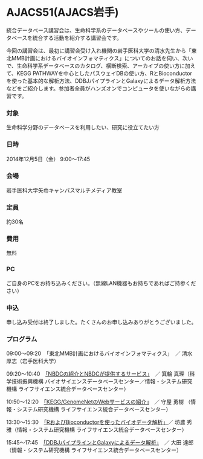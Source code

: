# AJACS51(AJACS岩手)

統合データベース講習会は、生命科学系のデータベースやツールの使い方、データベースを統合する活動を紹介する講習会です。

今回の講習会は、最初に講習会受け入れ機関の岩手医科大学の清水先生から「東北MMB計画におけるバイオインフォマティクス」についてのお話を伺い、次いで、生命科学系データベースのカタログ、横断検索、アーカイブの使い方に加えて、KEGG PATHWAYを中心としたパスウェイDBの使い方、RとBioconductorを使った基本的な解析方法、DDBJパイプラインとGalaxyによるデータ解析方法などをご紹介します。参加者全員がハンズオンでコンピュータを使いながらの講習です。

### 対象
生命科学分野のデータベースを利用したい、研究に役立てたい方
### 日時
2014年12月5日（金） 9:00～17:45　
### 会場
岩手医科大学矢巾キャンパスマルチメディア教室

### 定員
約30名
### 費用
無料
### PC
ご自身のPCをお持ち込みください。（無線LAN機器もお持ちであればご持参ください）
### 申込
申し込み受付は終了しました。たくさんのお申し込みありがとうございました。

### プログラム
09:00～09:20　「東北MMB計画におけるバイオインフォマティクス」　／ 清水 厚志（岩手医科大学）

09:20～10:40　[「NBDCの紹介とNBDCが提供するサービス」](01_minowa)　／ 箕輪 真理（科学技術振興機構 バイオサイエンスデータベースセンター／情報・システム研究機構 ライフサイエンス統合データベースセンター）

10:50～12:20　[「KEGG/GenomeNetのWebサービスの紹介」](02_moriya)　／ 守屋 勇樹 （情報・システム研究機構 ライフサイエンス統合データベースセンター） 

13:30～15:30　[「RおよびBioconductorを使ったバイオデータ解析」](03_bono)／ 坊農 秀雅（情報・システム研究機構 ライフサイエンス統合データベースセンター）

15:45～17:45　[「DDBJパイプラインとGalaxyによるデータ解析」](04_ohta)　／ 大田 達郎（情報・システム研究機構 ライフサイエンス統合データベースセンター）
